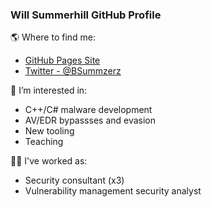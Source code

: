 <!-- Heading -->
<h3 align="left">Will Summerhill GitHub Profile</h3>

:earth_americas: Where to find me:
- [GitHub Pages Site](https://wsummerhill.github.io/)
- [Twitter - @BSummzerz](https://twitter.com/BSummerz)

👀 I’m interested in: 
- C++/C# malware development
- AV/EDR bypassses and evasion 
- New tooling
- Teaching

:teacher: I've worked as:
- Security consultant (x3)
- Vulnerability management security analyst

